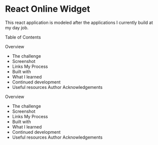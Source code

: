 # React Online Widget

This react application is modeled after the applications I currently build at my day job.

Table of Contents

Overview

- The challenge
- Screenshot
- Links
  My Process
- Built with
- What I learned
- Continued development
- Useful resources
  Author
  Acknowledgements

Overview

- The challenge
- Screenshot
- Links
  My Process
- Built with
- What I learned
- Continued development
- Useful resources
  Author
  Acknowledgements
